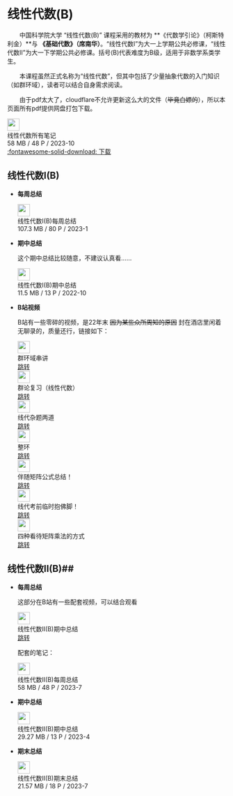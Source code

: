 # 线性代数(B)
&emsp;&emsp;中国科学院大学 “线性代数(B)” 课程采用的教材为 **《代数学引论》（柯斯特利金）**与 **《基础代数》（席南华）**。“线性代数I”为大一上学期公共必修课，“线性代数II”为大一下学期公共必修课。括号(B)代表难度为B级，适用于非数学系类学生。

&emsp;&emsp;本课程虽然正式名称为“线性代数”，但其中包括了少量抽象代数的入门知识（如群环域），读者可以结合自身需求阅读。

&emsp;&emsp;由于pdf太大了，cloudflare不允许更新这么大的文件（~~毕竟白嫖的~~），所以本页面所有pdf提供网盘打包下载。

<div class="card file-block" markdown="1">
<div class="file-icon"><img src="/assets/images/pdf.svg" style="height: 2em;"></div>
<div class="file-body">
<div class="file-title">线性代数所有笔记</div>
<div class="file-meta">58 MB / 48 P / 2023-10</div>
</div>
<a class="down-button" target="_blank" href="/assets/files/线代II每周总结.pdf"   markdown="1">:fontawesome-solid-download: 下载</a>
 </div>

## 线性代数I(B)
- **每周总结**
    
    <div class="card file-block" markdown="1">
    <div class="file-icon"><img src="/assets/images/pdf.svg" style="height: 2em;"></div>
    <div class="file-body">
    <div class="file-title">线性代数I(B)每周总结</div>
    <div class="file-meta">107.3 MB / 80 P / 2023-1</div>
    

- **期中总结**

    这个期中总结比较随意，不建议认真看……

    <div class="card file-block" markdown="1">
    <div class="file-icon"><img src="/assets/images/pdf.svg" style="height: 2em;"></div>
    <div class="file-body">
    <div class="file-title">线性代数I(B)期中总结</div>
    <div class="file-meta">11.5 MB / 13 P / 2022-10</div>  

- **B站视频**

    B站有一些零碎的视频，是22年末 ~~因为某些众所周知的原因~~ 封在酒店里闲着无聊录的，质量还行，链接如下：

    <div class="card file-block" markdown="1">
    <div class="file-icon"><img src="/assets/images/bilibili.jpg" style="height: 2em;"></div>
    <div class="file-body">
    <div class="file-title">群环域串讲</div>
    </div>
    <a class="down-button" target="_blank" href="https://www.bilibili.com/video/BV1L84y1k7Yc/?spm_id_from=333.999.0.0&vd_source=c1a3f3faf4a9d5962c6abf481334720a"   markdown="1">跳转</a>
    </div>

    <div class="card file-block" markdown="1">
    <div class="file-icon"><img src="/assets/images/bilibili.jpg" style="height: 2em;"></div>
    <div class="file-body">
    <div class="file-title">群论复习（线性代数）</div>
    </div>
    <a class="down-button" target="_blank" href="https://www.bilibili.com/video/BV16G4y1u7Ci/?spm_id_from=333.999.0.0&vd_source=c1a3f3faf4a9d5962c6abf481334720a"   markdown="1">跳转</a>
    </div>

    <div class="card file-block" markdown="1">
    <div class="file-icon"><img src="/assets/images/bilibili.jpg" style="height: 2em;"></div>
    <div class="file-body">
    <div class="file-title">线代杂题两道</div>
    </div>
    <a class="down-button" target="_blank" href="https://www.bilibili.com/video/BV1pD4y1h7vt/?spm_id_from=333.999.0.0&vd_source=c1a3f3faf4a9d5962c6abf481334720a"   markdown="1">跳转</a>
    </div>

    <div class="card file-block" markdown="1">
    <div class="file-icon"><img src="/assets/images/bilibili.jpg" style="height: 2em;"></div>
    <div class="file-body">
    <div class="file-title">整环</div>
    </div>
    <a class="down-button" target="_blank" href="https://www.bilibili.com/video/BV1SK411q7QH/?spm_id_from=333.999.0.0&vd_source=c1a3f3faf4a9d5962c6abf481334720a"   markdown="1">跳转</a>
    </div>

    <div class="card file-block" markdown="1">
    <div class="file-icon"><img src="/assets/images/bilibili.jpg" style="height: 2em;"></div>
    <div class="file-body">
    <div class="file-title">伴随矩阵公式总结！</div>
    </div>
    <a class="down-button" target="_blank" href="https://www.bilibili.com/video/BV1U14y1P7Dj/?spm_id_from=333.999.0.0&vd_source=c1a3f3faf4a9d5962c6abf481334720a"   markdown="1">跳转</a>
    </div>

    <div class="card file-block" markdown="1">
    <div class="file-icon"><img src="/assets/images/bilibili.jpg" style="height: 2em;"></div>
    <div class="file-body">
    <div class="file-title">线代考前临时抱佛脚！</div>
    </div>
    <a class="down-button" target="_blank" href="https://www.bilibili.com/video/BV1vM41117qB/?spm_id_from=333.999.0.0&vd_source=c1a3f3faf4a9d5962c6abf481334720a"   markdown="1">跳转</a>
    </div>

    <div class="card file-block" markdown="1">
    <div class="file-icon"><img src="/assets/images/bilibili.jpg" style="height: 2em;"></div>
    <div class="file-body">
    <div class="file-title">四种看待矩阵乘法的方式</div>
    </div>
    <a class="down-button" target="_blank" href="https://www.bilibili.com/video/BV1sY411y7YR/?spm_id_from=333.999.0.0&vd_source=c1a3f3faf4a9d5962c6abf481334720a"   markdown="1">跳转</a>
    </div>

## 线性代数II(B)##

- **每周总结**

    这部分在B站有一些配套视频，可以结合观看
    <div class="card file-block" markdown="1">
    <div class="file-icon"><img src="/assets/images/bilibili.jpg" style="height: 2em;"></div>
    <div class="file-body">
    <div class="file-title">线性代数II(B)期中总结</div>
    </div>
    <a class="down-button" target="_blank" href="https://space.bilibili.com/400146621/channel/seriesdetail?sid=3967837&ctype=0"   markdown="1">跳转</a>
    </div>
    
    配套的笔记：

    <div class="card file-block" markdown="1">
    <div class="file-icon"><img src="/assets/images/pdf.svg" style="height: 2em;"></div>
    <div class="file-body">
    <div class="file-title">线性代数II(B)每周总结</div>
    <div class="file-meta">58 MB / 48 P / 2023-7</div>
</div>

- **期中总结**

    <div class="card file-block" markdown="1">
    <div class="file-icon"><img src="/assets/images/pdf.svg" style="height: 2em;"></div>
    <div class="file-body">
    <div class="file-title">线性代数II(B)期中总结</div>
    <div class="file-meta">29.27 MB / 13 P / 2023-4</div>
</div>

- **期末总结**

    <div class="card file-block" markdown="1">
    <div class="file-icon"><img src="/assets/images/pdf.svg" style="height: 2em;">  </div>
    <div class="file-body">
    <div class="file-title">线性代数II(B)期末总结</div>
    <div class="file-meta">21.57 MB / 18 P / 2023-7</div>
</div>